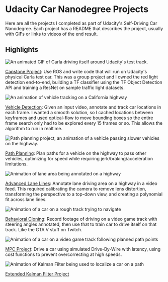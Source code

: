 # Udacity Car Nanodegree Projects

Here are all the projects I completed as part of Udacity's Self-Driving Car Nanodegree. Each project has a README that describes the project, usually with GIFs or links to videos of the end result.

## Highlights

![An animated GIF of Carla driving itself around Udacity's test track.](./Integration-Capstone-Project/capstone.gif)

[Capstone Project](Integration-Capstone-Project): Use ROS and write code that will run on Udacity's physical Carla test car. This was a group project and I owned the red light detection end-to-end, building a TF classifier using the TF Object Detection API and training a ResNet on sample traffic light datasets.

![An animation of vehicle tracking on a California highway](./CarND-Vehicle-Detection/output_images/project-output-short.gif)

[Vehicle Detection](CarND-Vehicle-Detection): Given an input video, annotate and track car locations in each frame. I wanted a smooth solution, so I cached locations between keyframes and used optical-flow to move bounding boxes so the entire frame search only had to be explored every 15 frames or so. This allows the algorithm to run in realtime.

![Path planning project, an animation of a vehicle passing slower vehicles on the highway.](./CarND-Path-Planning-Project/lane-change.gif)

[Path Planning](CarND-Path-Planning-Project): Plan paths for a vehicle on the highway to pass other vehicles, optimizing for speed while requiring jerk/braking/acceleration limitations.

![Animation of lane area being annotated on a highway](./CarND-Advanced-Lane-Lines/output_images/project-output-short.gif)

[Advanced Lane Lines](CarND-Advanced-Lane-Lines): Annotate lane driving area on a highway in a video feed. This required calibrating the camera to remove lens distortion, transforming the perspective to a top-down view, and creating a polynomial fit across lane lines.

![Animation of a car on a rough track trying to navigate](./CarND-Behavioral-Cloning-P3/output/track2.gif)

[Behavioral Cloning](./CarND-Behavioral-Cloning-P3): Record footage of driving on a video game track with steering angles annotated, then use that to train car to drive itself on that track. Like the GTA V stuff on Twitch.

![Animation of a car on a video game track following planned path points](CarND-MPC-Project/output/mpc.gif)

[MPC Project](CarND-MPC-Project): Drive a car using simulated Drive-By-Wire with latency, using cost functions to prevent overcorrecting at high speeds.

![Animation of Kalman Filter being used to localize a car on a path](./CarND-Extended-Kalman-Filter-Project/udacity.gif)

[Extended Kalman Filter Project](CarND-Extended-Kalman-Filter-Project)
